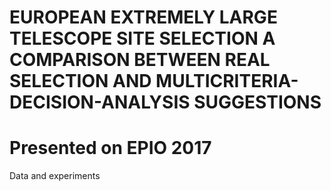 # EUROPEAN EXTREMELY LARGE TELESCOPE SITE SELECTION A COMPARISON BETWEEN REAL SELECTION AND MULTICRITERIA-DECISION-ANALYSIS SUGGESTIONS

# Presented on EPIO 2017

Data and experiments

